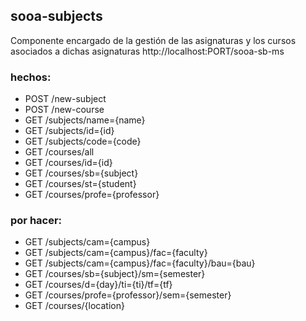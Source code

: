 ## sooa-subjects
Componente encargado de la gestión de las asignaturas y los cursos asociados a dichas asignaturas
http://localhost:PORT/sooa-sb-ms

### hechos:
- POST /new-subject
- POST /new-course
- GET  /subjects/name={name}
- GET  /subjects/id={id}
- GET  /subjects/code={code}
- GET  /courses/all
- GET  /courses/id={id}
- GET  /courses/sb={subject}
- GET  /courses/st={student}
- GET  /courses/profe={professor}

### por hacer:
- GET  /subjects/cam={campus}
- GET  /subjects/cam={campus}/fac={faculty}
- GET  /subjects/cam={campus}/fac={faculty}/bau={bau}
- GET  /courses/sb={subject}/sm={semester}
- GET  /courses/d={day}/ti={ti}/tf={tf}
- GET  /courses/profe={professor}/sem={semester}
- GET  /courses/{location}